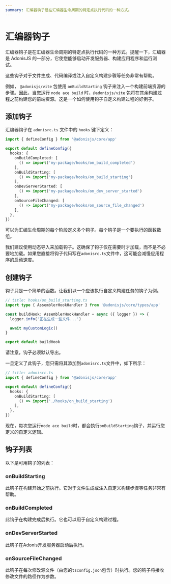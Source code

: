 ```yaml
---
summary: 汇编器钩子是在汇编器生命周期的特定点执行代码的一种方式。
---
```


# 汇编器钩子

汇编器钩子是在汇编器生命周期的特定点执行代码的一种方式。提醒一下，汇编器是 AdonisJS 的一部分，它使您能够启动开发服务器、构建应用程序和运行测试。

这些钩子对于文件生成、代码编译或注入自定义构建步骤等任务非常有帮助。

例如， `@adonisjs/vite` 包使用 `onBuildStarting` 钩子来注入一个构建前端资源的步骤。因此，当您运行 `node ace build` 时，`@adonisjs/vite` 包将在其余构建过程之前构建您的前端资源。这是一个如何使用钩子自定义构建过程的好例子。

## 添加钩子

汇编器钩子在 `adonisrc.ts` 文件中的 `hooks` 键下定义：

```ts
import { defineConfig } from '@adonisjs/core/app'

export default defineConfig({
  hooks: {
    onBuildCompleted: [
      () => import('my-package/hooks/on_build_completed')
    ],
    onBuildStarting: [
      () => import('my-package/hooks/on_build_starting')
    ],
    onDevServerStarted: [
      () => import('my-package/hooks/on_dev_server_started')
    ],
    onSourceFileChanged: [
      () => import('my-package/hooks/on_source_file_changed')
    ],
  },
})
```

可以为汇编生命周期的每个阶段定义多个钩子。每个钩子是一个要执行的函数数组。

我们建议使用动态导入来加载钩子。这确保了钩子仅在需要时才加载，而不是不必要地加载。如果您直接将钩子代码写在`adonisrc.ts`文件中，这可能会减慢应用程序的启动速度。

## 创建钩子

钩子只是一个简单的函数。让我们以一个应该执行自定义构建任务的钩子为例。

```ts
// title: hooks/on_build_starting.ts
import type { AssemblerHookHandler } from '@adonisjs/core/types/app'

const buildHook: AssemblerHookHandler = async ({ logger }) => {
  logger.info('正在生成一些文件...')

  await myCustomLogic()
}

export default buildHook
```

请注意，钩子必须默认导出。

一旦定义了此钩子，您只需将其添加到`adonisrc.ts`文件中，如下所示：

```ts
// title: adonisrc.ts
import { defineConfig } from '@adonisjs/core/app'

export default defineConfig({
  hooks: {
    onBuildStarting: [
      () => import('./hooks/on_build_starting')
    ],
  },
})
```

现在，每次您运行`node ace build`时，都会执行`onBuildStarting`钩子，并运行您定义的自定义逻辑。

## 钩子列表

以下是可用钩子的列表：

### onBuildStarting

此钩子在构建开始之前执行。它对于文件生成或注入自定义构建步骤等任务非常有帮助。

### onBuildCompleted

此钩子在构建完成后执行。它也可以用于自定义构建过程。

### onDevServerStarted

此钩子在Adonis开发服务器启动后执行。

### onSourceFileChanged

此钩子在每次修改源文件（由您的`tsconfig.json`包含）时执行。您的钩子将接收修改文件的路径作为参数。